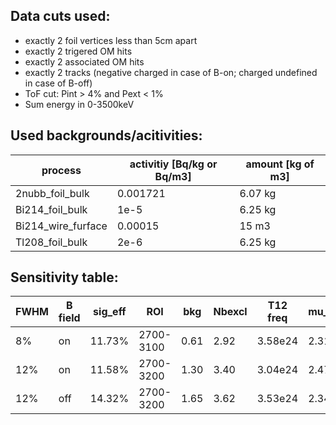 ## Data cuts used:
- exactly 2 foil vertices less than 5cm apart
- exactly 2 trigered OM hits
- exactly 2 associated OM hits
- exactly 2 tracks (negative charged in case of B-on; charged undefined in case of B-off)
- ToF cut: Pint > 4% and Pext < 1%
- Sum energy in 0-3500keV


## Used backgrounds/acitivities:
|process           |activitiy [Bq/kg or Bq/m3]|amount [kg of m3]|
|------------------|--------------------------|-----------------|
|2nubb_foil_bulk   | 0.001721                 | 6.07 kg         |
|Bi214_foil_bulk   | 1e-5                     | 6.25 kg         |
|Bi214_wire_furface| 0.00015                  | 15 m3           |
|Tl208_foil_bulk   | 2e-6                     | 6.25 kg         |


## Sensitivity table:
|FWHM |B field| sig_eff |ROI      | bkg | Nbexcl | T12 freq  | mu_U | T12 Bay|
|-----|-------|---------|---------|-----|--------|-----------|------|--------|
| 8%  | on    | 11.73%  |2700-3100| 0.61| 2.92   |3.58e24    |2.31  | 4.41e24|
|12%  | on    | 11.58%  |2700-3200| 1.30| 3.40   |3.04e24    |2.47  | 4.36e24|
|12%  | off   | 14.32%  |2700-3200| 1.65| 3.62   |3.53e24    |2.34  | 5.39e24|
